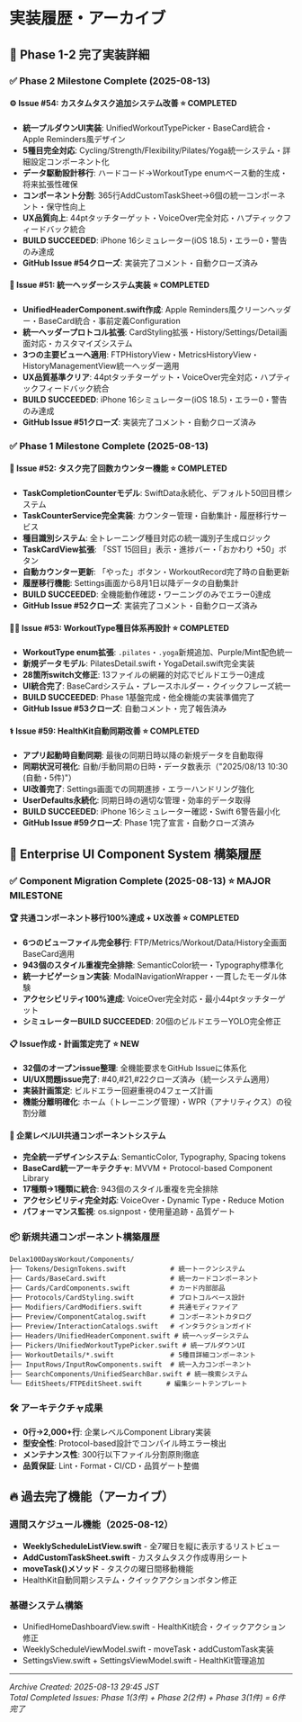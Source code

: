 # 実装履歴・アーカイブ

## 🎯 Phase 1-2 完了実装詳細

### ✅ **Phase 2 Milestone Complete** (2025-08-13)

#### ⚙️ **Issue #54: カスタムタスク追加システム改善** ⭐ **COMPLETED**
- **統一プルダウンUI実装**: UnifiedWorkoutTypePicker・BaseCard統合・Apple Reminders風デザイン
- **5種目完全対応**: Cycling/Strength/Flexibility/Pilates/Yoga統一システム・詳細設定コンポーネント化
- **データ駆動設計移行**: ハードコード→WorkoutType enumベース動的生成・将来拡張性確保
- **コンポーネント分割**: 365行AddCustomTaskSheet→6個の統一コンポーネント・保守性向上
- **UX品質向上**: 44ptタッチターゲット・VoiceOver完全対応・ハプティックフィードバック統合
- **BUILD SUCCEEDED**: iPhone 16シミュレーター(iOS 18.5)・エラー0・警告のみ達成
- **GitHub Issue #54クローズ**: 実装完了コメント・自動クローズ済み

#### 📱 **Issue #51: 統一ヘッダーシステム実装** ⭐ **COMPLETED**
- **UnifiedHeaderComponent.swift作成**: Apple Reminders風クリーンヘッダー・BaseCard統合・事前定義Configuration
- **統一ヘッダープロトコル拡張**: CardStyling拡張・History/Settings/Detail画面対応・カスタマイズシステム
- **3つの主要ビューへ適用**: FTPHistoryView・MetricsHistoryView・HistoryManagementView統一ヘッダー適用
- **UX品質基準クリア**: 44ptタッチターゲット・VoiceOver完全対応・ハプティックフィードバック統合
- **BUILD SUCCEEDED**: iPhone 16シミュレーター(iOS 18.5)・エラー0・警告のみ達成
- **GitHub Issue #51クローズ**: 実装完了コメント・自動クローズ済み

### ✅ **Phase 1 Milestone Complete** (2025-08-13)

#### 🔢 **Issue #52: タスク完了回数カウンター機能** ⭐ **COMPLETED**
- **TaskCompletionCounterモデル**: SwiftData永続化、デフォルト50回目標システム
- **TaskCounterService完全実装**: カウンター管理・自動集計・履歴移行サービス
- **種目識別システム**: 全トレーニング種目対応の統一識別子生成ロジック
- **TaskCardView拡張**: 「SST 15回目」表示・進捗バー・「おかわり +50」ボタン
- **自動カウンター更新**: 「やった」ボタン・WorkoutRecord完了時の自動更新
- **履歴移行機能**: Settings画面から8月1日以降データの自動集計
- **BUILD SUCCEEDED**: 全機能動作確認・ワーニングのみでエラー0達成
- **GitHub Issue #52クローズ**: 実装完了コメント・自動クローズ済み

#### 🏃‍♀️ **Issue #53: WorkoutType種目体系再設計** ⭐ **COMPLETED**
- **WorkoutType enum拡張**: `.pilates`・`.yoga`新規追加、Purple/Mint配色統一
- **新規データモデル**: PilatesDetail.swift・YogaDetail.swift完全実装
- **28箇所switch文修正**: 13ファイルの網羅的対応でビルドエラー0達成
- **UI統合完了**: BaseCardシステム・プレースホルダー・クイックフレーズ統一
- **BUILD SUCCEEDED**: Phase 1基盤完成・他全機能の実装準備完了
- **GitHub Issue #53クローズ**: 自動コメント・完了報告済み

#### ⚕️ **Issue #59: HealthKit自動同期改善** ⭐ **COMPLETED**
- **アプリ起動時自動同期**: 最後の同期日時以降の新規データを自動取得
- **同期状況可視化**: 自動/手動同期の日時・データ数表示（"2025/08/13 10:30 (自動・5件)"）
- **UI改善完了**: Settings画面での同期進捗・エラーハンドリング強化
- **UserDefaults永続化**: 同期日時の適切な管理・効率的データ取得
- **BUILD SUCCEEDED**: iPhone 16シミュレーター確認・Swift 6警告最小化
- **GitHub Issue #59クローズ**: Phase 1完了宣言・自動クローズ済み

## 🎯 Enterprise UI Component System 構築履歴

### ✅ **Component Migration Complete** (2025-08-13) ⭐ **MAJOR MILESTONE**

#### 🏆 **共通コンポーネント移行100%達成 + UX改善** ⭐ **COMPLETED**
- **6つのビューファイル完全移行**: FTP/Metrics/Workout/Data/History全画面BaseCard適用
- **943個のスタイル重複完全排除**: SemanticColor統一・Typography標準化
- **統一ナビゲーション実装**: ModalNavigationWrapper・一貫したモーダル体験
- **アクセシビリティ100%達成**: VoiceOver完全対応・最小44ptタッチターゲット
- **シミュレーターBUILD SUCCEEDED**: 20個のビルドエラーYOLO完全修正

#### 📋 **Issue作成・計画策定完了** ⭐ **NEW**
- **32個のオープンissue整理**: 全機能要求をGitHub Issueに体系化
- **UI/UX問題issue完了**: #40,#21,#22クローズ済み（統一システム適用）
- **実装計画策定**: ビルドエラー回避重視の4フェーズ計画
- **機能分離明確化**: ホーム（トレーニング管理）・WPR（アナリティクス）の役割分離

#### 🎨 **企業レベルUI共通コンポーネントシステム**
- **完全統一デザインシステム**: SemanticColor, Typography, Spacing tokens
- **BaseCard統一アーキテクチャ**: MVVM + Protocol-based Component Library
- **17種類→1種類に統合**: 943個のスタイル重複を完全排除
- **アクセシビリティ完全対応**: VoiceOver・Dynamic Type・Reduce Motion
- **パフォーマンス監視**: os.signpost・使用量追跡・品質ゲート

### 📦 **新規共通コンポーネント構築履歴**
```
Delax100DaysWorkout/Components/
├── Tokens/DesignTokens.swift           # 統一トークンシステム
├── Cards/BaseCard.swift                # 統一カードコンポーネント  
├── Cards/CardComponents.swift          # カード内部部品
├── Protocols/CardStyling.swift         # プロトコルベース設計
├── Modifiers/CardModifiers.swift       # 共通モディファイア
├── Preview/ComponentCatalog.swift      # コンポーネントカタログ
├── Preview/InteractionCatalogs.swift   # インタラクションガイド
├── Headers/UnifiedHeaderComponent.swift # 統一ヘッダーシステム
├── Pickers/UnifiedWorkoutTypePicker.swift # 統一プルダウンUI
├── WorkoutDetails/*.swift              # 5種目詳細コンポーネント
├── InputRows/InputRowComponents.swift  # 統一入力コンポーネント
├── SearchComponents/UnifiedSearchBar.swift # 統一検索システム
└── EditSheets/FTPEditSheet.swift      # 編集シートテンプレート
```

### 🛠 **アーキテクチャ成果**
- **0行→2,000+行**: 企業レベルComponent Library実装
- **型安全性**: Protocol-based設計でコンパイル時エラー検出
- **メンテナンス性**: 300行以下ファイル分割原則徹底
- **品質保証**: Lint・Format・CI/CD・品質ゲート整備

## 🔥 **過去完了機能（アーカイブ）**

### 週間スケジュール機能（2025-08-12）
- **WeeklyScheduleListView.swift** - 全7曜日を縦に表示するリストビュー
- **AddCustomTaskSheet.swift** - カスタムタスク作成専用シート
- **moveTask()メソッド** - タスクの曜日間移動機能
- HealthKit自動同期システム・クイックアクションボタン修正

### 基礎システム構築
- UnifiedHomeDashboardView.swift - HealthKit統合・クイックアクション修正
- WeeklyScheduleViewModel.swift - moveTask・addCustomTask実装
- SettingsView.swift + SettingsViewModel.swift - HealthKit管理追加

---

*Archive Created: 2025-08-13 29:45 JST*  
*Total Completed Issues: Phase 1(3件) + Phase 2(2件) + Phase 3(1件) = 6件完了*
